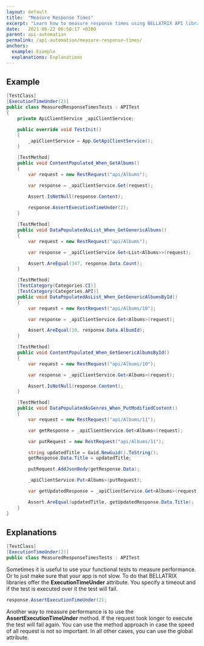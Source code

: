 ```yaml
---
layout: default
title:  "Measure Response Times"
excerpt: "Learn how to measure response times using BELLATRIX API library."
date:   2021-06-22 06:50:17 +0200
parent: api-automation
permalink: /api-automation/measure-response-times/
anchors:
  example: Example
  explanations: Explanations
---
```

Example
--------
```csharp
[TestClass]
[ExecutionTimeUnder(2)]
public class MeasuredResponseTimesTests : APITest
{
    private ApiClientService _apiClientService;

    public override void TestInit()
    {
        _apiClientService = App.GetApiClientService();
    }

    [TestMethod]
    public void ContentPopulated_When_GetAlbums()
    {
        var request = new RestRequest("api/Albums");

        var response = _apiClientService.Get(request);

        Assert.IsNotNull(response.Content);
        
        response.AssertExecutionTimeUnder(2);
    }

    [TestMethod]
    public void DataPopulatedAsList_When_GetGenericAlbums()
    {
        var request = new RestRequest("api/Albums");

        var response = _apiClientService.Get<List<Albums>>(request);

        Assert.AreEqual(347, response.Data.Count);
    }

    [TestMethod]
    [TestCategory(Categories.CI)]
    [TestCategory(Categories.API)]
    public void DataPopulatedAsList_When_GetGenericAlbumsById()
    {
        var request = new RestRequest("api/Albums/10");

        var response = _apiClientService.Get<Albums>(request);

        Assert.AreEqual(10, response.Data.AlbumId);
    }

    [TestMethod]
    public void ContentPopulated_When_GetGenericAlbumsById()
    {
        var request = new RestRequest("api/Albums/10");

        var response = _apiClientService.Get<Albums>(request);

        Assert.IsNotNull(response.Content);
    }

    [TestMethod]
    public void DataPopulatedAsGenres_When_PutModifiedContent()
    {
        var request = new RestRequest("api/Albums/11");

        var getResponse = _apiClientService.Get<Albums>(request);

        var putRequest = new RestRequest("api/Albums/11");

        string updatedTitle = Guid.NewGuid().ToString();
        getResponse.Data.Title = updatedTitle;

        putRequest.AddJsonBody(getResponse.Data);

        _apiClientService.Put<Albums>(putRequest);

        var getUpdatedResponse = _apiClientService.Get<Albums>(request);

        Assert.AreEqual(updatedTitle, getUpdatedResponse.Data.Title);
    }
}
```

Explanations
------------
```csharp
[TestClass]
[ExecutionTimeUnder(2)]
public class MeasuredResponseTimesTests : APITest
```
Sometimes it is useful to use your functional tests to measure performance. Or to just make sure that your app is not slow. To do that BELLATRIX libraries offer the **ExecutionTimeUnder** attribute. You specify a timeout and if the test is executed over it the test will fail.
```csharp
response.AssertExecutionTimeUnder(2);
```
Another way to measure performance is to use the **AssertExecutionTimeUnder** method. If the request took longer to execute the test will fail again. You can use the method approach in case the speed of all request is not so important. In all other cases, you can use the global attribute.